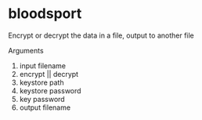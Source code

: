 # bloodsport
Encrypt or decrypt the data in a file, output to another file

Arguments
<ol>
<li>input filename</li>
<li>encrypt || decrypt</li>
<li>keystore path</li>
<li>keystore password</li>
<li>key password</li>
<li>output filename</li>
</ol>
